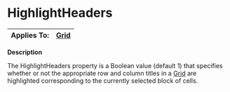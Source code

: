 




<h1 class="heading"><span class="name">HighlightHeaders</span></h1>

| Applies To: | [Grid](../a-z/grid.md) |
| --- | ---  |


**Description**


The HighlightHeaders property is a Boolean value (default 1) that specifies whether or not the appropriate row and column titles in a [Grid](../a-z/grid.md) are highlighted corresponding to the currently selected block of cells.



